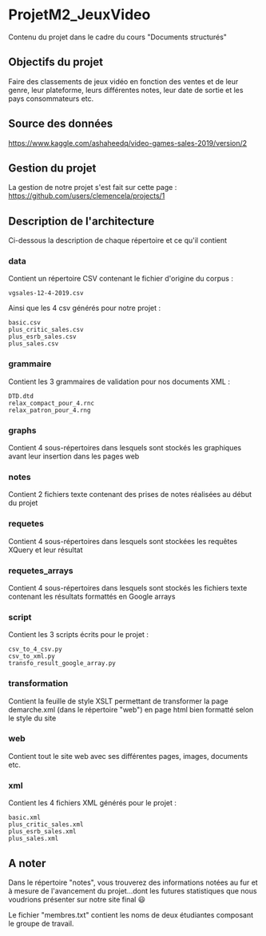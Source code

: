 # ProjetM2_JeuxVideo
Contenu du projet dans le cadre du cours "Documents structurés"

## Objectifs du projet
Faire des classements de jeux vidéo en fonction des ventes et de leur genre, leur plateforme, leurs différentes notes, leur date de sortie et les pays consommateurs etc.

## Source des données

https://www.kaggle.com/ashaheedq/video-games-sales-2019/version/2

## Gestion du projet

La gestion de notre projet s'est fait sur cette page : https://github.com/users/clemencela/projects/1

## Description de l'architecture

Ci-dessous la description de chaque répertoire et ce qu'il contient

### data

Contient un répertoire CSV contenant le fichier d'origine du corpus : 
```
vgsales-12-4-2019.csv
```

Ainsi que les 4 csv générés pour notre projet : 
```
basic.csv
plus_critic_sales.csv
plus_esrb_sales.csv
plus_sales.csv
```

### grammaire

Contient les 3 grammaires de validation pour nos documents XML : 
```
DTD.dtd
relax_compact_pour_4.rnc
relax_patron_pour_4.rng
```

### graphs

Contient 4 sous-répertoires dans lesquels sont stockés les graphiques avant leur insertion dans les pages web

### notes

Contient 2 fichiers texte contenant des prises de notes réalisées au début du projet

### requetes

Contient 4 sous-répertoires dans lesquels sont stockées les requêtes XQuery et leur résultat

### requetes_arrays

Contient 4 sous-répertoires dans lesquels sont stockés les fichiers texte contenant les résultats formattés en Google arrays

### script

Contient les 3 scripts écrits pour le projet : 
```
csv_to_4_csv.py
csv_to_xml.py
transfo_result_google_array.py
```

### transformation

Contient la feuille de style XSLT permettant de transformer la page demarche.xml (dans le répertoire "web") en page html bien formatté selon le style du site

### web

Contient tout le site web avec ses différentes pages, images, documents etc.

### xml

Contient les 4 fichiers XML générés pour le projet :
```
basic.xml
plus_critic_sales.xml
plus_esrb_sales.xml
plus_sales.xml
```

## A noter

Dans le répertoire "notes", vous trouverez des informations notées au fur et à mesure de l'avancement du projet...dont les futures statistiques que nous voudrions présenter sur notre site final :smiley:

Le fichier "membres.txt" contient les noms de deux étudiantes composant le groupe de travail.